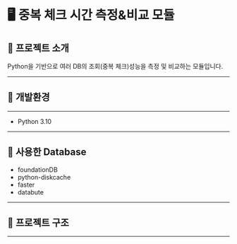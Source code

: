# 🖥️ 중복 체크 시간 측정&비교 모듈 


## 🌱 프로젝트 소개 
Python을 기반으로 여러 DB의 조회(중복 체크)성능을 측정 및 비교하는 모듈입니다. 

--- 
## 🌱 개발환경 

---
- Python 3.10


---

## 🌱 사용한 Database

- foundationDB
- python-diskcache 
- faster 
- databute 

--- 


## 🌱 프로젝트 구조 

---

